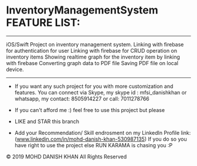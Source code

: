 # InventoryManagementSystem FEATURE LIST:

*****
iOS/Swift Project on inventory management system.
Linking with firebase for authentication for user
Linking with firebase for CRUD operation on inventory items
Showing realtime graph for the inventory item by linking with firebase
Converting graph data to PDF file
Saving PDF file on local device.
*****

- If you want any such project for you with more customization and features.
You can connect via Skype, my skype id : mfsi_danishkhan or
whatsapp, my contact: 8505914227
or call: 7011278766

- If you can't afford me :) feel free to use this project but please 
- LIKE and STAR this branch 
- Add your Recommendation/ Skill endrosment on my 
LinkedIn Profile link: (www.linkedin.com/in/mohd-danish-khan-530987135)
If you do so you have right to use the project else RUN KARAMA is chasing you :P

© 2019 MOHD DANISH KHAN All Rights Reserved
